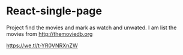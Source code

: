 # React-single-page
Project find the movies and mark as watch and unwated. I am list the  movies from http://themoviedb.org

https://we.tl/t-YR0VNRXnZW

